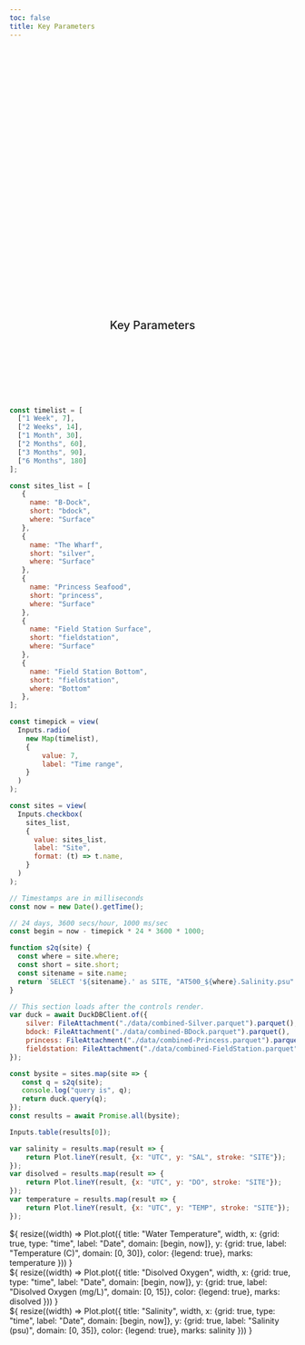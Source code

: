 ```yaml
---
toc: false
title: Key Parameters
---
```


<style>

.hero {
  display: flex;
  flex-direction: column;
  align-items: center;
  font-family: var(--sans-serif);
  margin: 4rem 0 8rem;
  text-wrap: balance;
  text-align: center;
}

.hero h1 {
  margin: 2rem 0;
  max-width: none;
  font-size: 14vw;
  font-weight: 900;
  line-height: 1;
  background: linear-gradient(30deg, var(--theme-foreground-focus), currentColor);
  -webkit-background-clip: text;
  -webkit-text-fill-color: transparent;
  background-clip: text;
}

.hero h2 {
  margin: 0;
  max-width: 34em;
  font-size: 20px;
  font-style: initial;
  font-weight: 500;
  line-height: 1.5;
  color: var(--theme-foreground-muted);
}

@media (min-width: 640px) {
  .hero h1 {
    font-size: 90px;
  }
}

</style>

<div class="hero">
	<h1>Noyo Harbor Blue Economy</h1>
	<h2>Key Parameters</h2>
</div>



```js
const timelist = [
  ["1 Week", 7],
  ["2 Weeks", 14],
  ["1 Month", 30],
  ["2 Months", 60],
  ["3 Months", 90],
  ["6 Months", 180]
];

const sites_list = [
   {
     name: "B-Dock",
	 short: "bdock",
	 where: "Surface"
   },
   {
     name: "The Wharf",
	 short: "silver",
	 where: "Surface"
   },
   {
     name: "Princess Seafood",
	 short: "princess",
	 where: "Surface"
   },
   {
     name: "Field Station Surface",
	 short: "fieldstation",
	 where: "Surface"
   },
   {
     name: "Field Station Bottom",
	 short: "fieldstation",
	 where: "Bottom"
   },
];
```

```js
const timepick = view(
  Inputs.radio(
    new Map(timelist),
    {
		value: 7, 
		label: "Time range", 
   	}
  )
);

const sites = view(
  Inputs.checkbox(
    sites_list,
    {
      value: sites_list, 
      label: "Site",
      format: (t) => t.name,
    }
  )
);
```

```js
// Timestamps are in milliseconds
const now = new Date().getTime();

// 24 days, 3600 secs/hour, 1000 ms/sec
const begin = now - timepick * 24 * 3600 * 1000;

function s2q(site) {
  const where = site.where;
  const short = site.short;
  const sitename = site.name;
  return `SELECT '${sitename}.' as SITE, "AT500_${where}.Salinity.psu" as SAL, "AT500_${where}.DO.mg/L" as DO, "AT500_${where}.Temperature.C" as TEMP, Timestamp*1000 as UTC from ${short} where UTC >= ${begin}`;
}
```

```js
// This section loads after the controls render.
var duck = await DuckDBClient.of({
    silver: FileAttachment("./data/combined-Silver.parquet").parquet(),
    bdock: FileAttachment("./data/combined-BDock.parquet").parquet(),
    princess: FileAttachment("./data/combined-Princess.parquet").parquet(),
    fieldstation: FileAttachment("./data/combined-FieldStation.parquet").parquet(),
});

```

```js
const bysite = sites.map(site => {
   const q = s2q(site);
   console.log("query is", q);
   return duck.query(q);
});
const results = await Promise.all(bysite);
```

```js
Inputs.table(results[0]);
```

```js
var salinity = results.map(result => {
	return Plot.lineY(result, {x: "UTC", y: "SAL", stroke: "SITE"});
});
var disolved = results.map(result => {
	return Plot.lineY(result, {x: "UTC", y: "DO", stroke: "SITE"});
});
var temperature = results.map(result => {
	return Plot.lineY(result, {x: "UTC", y: "TEMP", stroke: "SITE"});
});
```

<div class="grid grid-cols-1">
  <div class="card">${
    resize((width) => Plot.plot({
      title: "Water Temperature",
      width,
	  x: {grid: true, type: "time", label: "Date", domain: [begin, now]},
      y: {grid: true, label: "Temperature (C)", domain: [0, 30]},
      color: {legend: true},
      marks: temperature
    }))
  }</div>
  <div class="card">${
    resize((width) => Plot.plot({
      title: "Disolved Oxygen",
      width,
	  x: {grid: true, type: "time", label: "Date", domain: [begin, now]},
      y: {grid: true, label: "Disolved Oxygen (mg/L)", domain: [0, 15]},
      color: {legend: true},
      marks: disolved
    }))
  }</div>
  <div class="card">${
    resize((width) => Plot.plot({
      title: "Salinity",
      width,
	  x: {grid: true, type: "time", label: "Date", domain: [begin, now]},
      y: {grid: true, label: "Salinity (psu)", domain: [0, 35]},
      color: {legend: true},
      marks: salinity
    }))
  }</div>
</div>

